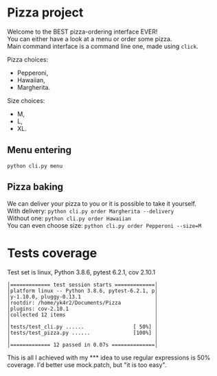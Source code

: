 # Pizza project
Welcome to the BEST pizza-ordering interface EVER!\
You can either have a look at a menu or order some pizza.\
Main command interface is a command line one, made using `click`.

Pizza choices:
- Pepperoni,
- Hawaiian,
- Margherita.

Size choices:
- M,
- L,
- XL.

## Menu entering
`python cli.py menu`

## Pizza baking
We can deliver your pizza to you or it is possible to take it yourself.\
With delivery: `python cli.py order Margherita --delivery`\
Without one: `python cli.py order Hawaiian`\
You can even choose size: `python cli.py order Pepperoni --size=M`

# Tests coverage

Test set is linux, Python 3.8.6, pytest 6.2.1, cov 2.10.1
```
│============= test session starts =============│
│platform linux -- Python 3.8.6, pytest-6.2.1, p│
│y-1.10.0, pluggy-0.13.1                        │
│rootdir: /home/yk4r2/Documents/Pizza           │
│plugins: cov-2.10.1                            │
│collected 12 items                             │
│                                               │
│tests/test_cli.py ......                [ 50%] │
│tests/test_pizza.py ......              [100%] │
│                                               │
│============= 12 passed in 0.07s ==============│
```

This is all I achieved with my *** idea to use regular expressions is 50% coverage. I'd better use mock.patch, but "it is too easy".
